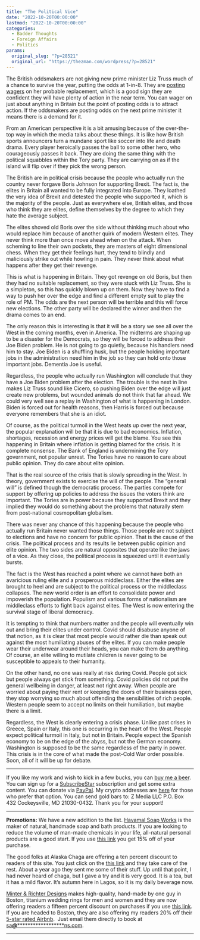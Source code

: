 ```yaml
---
title: "The Political Vice"
date: "2022-10-20T00:00:00"
lastmod: "2022-10-20T00:00:00"
categories:
  - Badder Thoughts
  - Foreign Affairs
  - Politics
params:
  original_slug: "?p=28521"
  original_url: "https://thezman.com/wordpress/?p=28521"
---
```


The British oddsmakers are not giving new prime minister Liz Truss much
of a chance to survive the year, putting the odds at 1-in-8. They are <a
href="https://finance.yahoo.com/news/liz-truss-odds-front-runners-093703388.html"
rel="noopener" target="_blank">posting wagers</a> on her probable
replacement, which is a good sign they are confident they will have
plenty of action in the near term. You can wager on just about anything
in Britain but the point of posting odds is to attract action. If the
oddsmakers are posting odds on the next prime minister it means there is
a demand for it.

From an American perspective it is a bit amusing because of the
over-the-top way in which the media talks about these things. It is like
how British sports announcers turn a mundane sport like soccer into life
and death drama. Every player heroically passes the ball to some other
hero, who courageously passes it back. They are doing the same thing
with the political squabbles within the Tory party. They are carrying on
as if the island will flip over if they pick the wrong person.

The British are in political crisis because the people who actually run
the country never forgave Boris Johnson for supporting Brexit. The fact
is, the elites in Britain all wanted to be fully integrated into Europe.
They loathed the very idea of Brexit and detested the people who
supported it, which is the majority of the people. Just as everywhere
else, British elites, and those who think they are elites, define
themselves by the degree to which they hate the average subject.

The elites shoved old Boris over the side without thinking much about
who would replace him because of another quirk of modern Western elites.
They never think more than once move ahead when on the attack. When
scheming to line their own pockets, they are masters of eight
dimensional chess. When they get their feelings hurt, they tend to
blindly and maliciously strike out while howling in pain. They never
think about what happens after they get their revenge.

This is what is happening in Britain. They got revenge on old Boris, but
then they had no suitable replacement, so they were stuck with Liz
Truss. She is a simpleton, so this has quickly blown up on them. Now
they have to find a way to push her over the edge and find a different
empty suit to play the role of PM. The odds are the next person will be
terrible and this will force new elections. The other party will be
declared the winner and then the drama comes to an end.

The only reason this is interesting is that it will be a story we see
all over the West in the coming months, even in America. The midterms
are shaping up to be a disaster for the Democrats, so they will be
forced to address their Joe Biden problem. He is not going to go
quietly, because his handlers need him to stay. Joe Biden is a shuffling
husk, but the people holding important jobs in the administration need
him in the job so they can hold onto those important jobs. Dementia Joe
is useful.

Regardless, the people who actually run Washington will conclude that
they have a Joe Biden problem after the election. The trouble is the
next in line makes Liz Truss sound like Cicero, so pushing Biden over
the edge will just create new problems, but wounded animals do not think
that far ahead. We could very well see a replay in Washington of what is
happening in London. Biden is forced out for health reasons, then Harris
is forced out because everyone remembers that she is an idiot.

Of course, as the political turmoil in the West heats up over the next
year, the popular explanation will be that it is due to bad economics.
Inflation, shortages, recession and energy prices will get the blame.
You see this happening in Britain where inflation is getting blamed for
the crisis. It is complete nonsense. The Bank of England is undermining
the Tory government, not popular unrest. The Tories have no reason to
care about public opinion. They do care about elite opinion.

That is the real source of the crisis that is slowly spreading in the
West. In theory, government exists to exercise the will of the people.
The “general will” is defined though the democratic process. The parties
compete for support by offering up policies to address the issues the
voters think are important. The Tories are in power because they
supported Brexit and they implied they would do something about the
problems that naturally stem from post-national cosmopolitan globalism.

There was never any chance of this happening because the people who
actually run Britain never wanted those things. Those people are not
subject to elections and have no concern for public opinion. That is the
cause of the crisis. The political process and its results lie between
public opinion and elite opinion. The two sides are natural opposites
that operate like the jaws of a vice. As they close, the political
process is squeezed until it eventually bursts.

The fact is the West has reached a point where we cannot have both an
avaricious ruling elite and a prosperous middleclass. Either the elites
are brought to heel and are subject to the political process or the
middleclass collapses. The new world order is an effort to consolidate
power and impoverish the population. Populism and various forms of
nationalism are middleclass efforts to fight back against elites. The
West is now entering the survival stage of liberal democracy.

It is tempting to think that numbers matter and the people will
eventually win out and bring their elites under control. Covid should
disabuse anyone of that notion, as it is clear that most people would
rather die than speak out against the most humiliating abuses of the
elites. If you can make people wear their underwear around their heads,
you can make them do anything. Of course, an elite willing to mutilate
children is never going to be susceptible to appeals to their humanity.

On the other hand, no one was really at risk during Covid. People got
sick but people always get stick from something. Covid policies did not
put the general wellbeing in danger, at least not right away. When
people are worried about paying their rent or keeping the doors of their
business open, they stop worrying so much about offending the
sensibilities of rich people. Western people seem to accept no limits on
their humiliation, but maybe there is a limit.

Regardless, the West is clearly entering a crisis phase. Unlike past
crises in Greece, Spain or Italy, this one is occurring in the heart of
the West. People expect political turmoil in Italy, but not in Britain.
People expect the Spanish economy to be on the edge of the abyss, but
not the German economy. Washington is supposed to be the same regardless
of the party in power. This crisis is in the core of what made the
post-Cold War order possible. Soon, all of it will be up for debate.

------------------------------------------------------------------------

If you like my work and wish to kick in a few bucks, you can
<a href="https://www.buymeacoffee.com/mujolulu" rel="noopener"
target="_blank">buy me a beer</a>. You can sign up for a
<a href="https://www.subscribestar.com/the-z-blog" rel="noopener"
target="_blank">SubscribeStar</a> subscription and get some extra
content. You can donate via <a
href="https://www.paypal.com/donate/?cmd=_s-xclick&amp;hosted_button_id=UDAS2Q8JYA6CN&amp;source=url"
rel="noopener" target="_blank">PayPal</a>. My crypto addresses are
<a href="https://thezman.com/wordpress/?page_id=22713" rel="noopener"
target="_blank">here</a> for those who prefer that option. You can send
gold bars to: Z Media LLC P.O. Box 432 Cockeysville, MD 21030-0432.
Thank you for your support!

------------------------------------------------------------------------

**Promotions:** We have a new addition to the list.
<a href="https://havamalsoapworks.com/" rel="noopener"
target="_blank">Havamal Soap Works</a> is the maker of natural, handmade
soap and bath products. If you are looking to reduce the volume of
man-made chemicals in your life, all-natural personal products are a
good start. If you use
<a href="https://havamalsoapworks.com/discount/ZMAN" rel="noopener"
target="_blank">this link</a> you get 15% off of your purchase.

The good folks at Alaska Chaga are offering a ten percent discount to
readers of this site. You just click on the
<a href="https://alaskachaga.us/discount/ZMAN" rel="noopener noreferrer"
target="_blank">this link</a> and they take care of the rest. About a
year ago they sent me some of their stuff. Up until that point, I had
never heard of chaga, but I gave a try and it is very good. It is a tea,
but it has a mild flavor. It’s autumn here in Lagos, so it is my daily
beverage now.

<a href="https://www.minterandrichterdesigns.com/"
rel="noreferrer nofollow noopener" target="_blank">Minter &amp; Richter
Designs</a> makes high-quality, hand-made by one guy in Boston, titanium
wedding rings for men and women and they are now offering readers a
fifteen percent discount on purchases if you use
<a href="https://www.minterandrichterdesigns.com/discount/ZMAN"
rel="noreferrer nofollow noopener" target="_blank">this link</a>.
<span class="highlight"><span class="colour"><span class="font"><span class="size">If
you are headed to Boston, they are also offering my readers 20% off
their <a
href="https://www.airbnb.com/users/7988017/listings?user_id=7988017&amp;s=3"
rel="noopener noreferrer" target="_blank">5-star rated Airbnb</a>.  Just
email them directly to book at
<a href="mailto:sa***@*********************ns.com"
data-original-string="FrLw04+3P7mNpeHNb/lVZQ==cb7Fgp/urzwyxvNmM12utw2ecCRmyrI4JdmbXJC0OYomyREoARexlCJnSK8MugS0h7C"><span
class="apbct-email-encoder"
data-original-string="SG3/XpIn0hBFp23HVvtaPQ==cb709zUMxYEM8gjUml27n0Ot8x3sLbNAxXQ2XlVtNhQbwTudiy82TOAShKnpDX8khjt"
title="This contact has been encoded by Anti-Spam by CleanTalk. Click to decode. To finish the decoding make sure that JavaScript is enabled in your browser.">sa<span
class="apbct-blur">***</span>@<span
class="apbct-blur">*********************</span>ns.com</span></a>.</span></span></span></span>

------------------------------------------------------------------------
